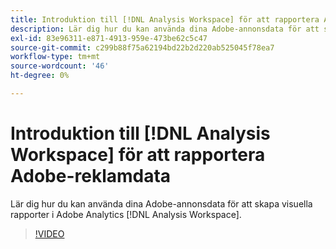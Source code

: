 ```yaml
---
title: Introduktion till [!DNL Analysis Workspace] för att rapportera Adobe-reklamdata
description: Lär dig hur du kan använda dina Adobe-annonsdata för att skapa visuella rapporter i Adobe Analytics [!DNL Analysis Workspace].
exl-id: 83e96311-e871-4913-959e-473be62c5c47
source-git-commit: c299b88f75a62194bd22b2d220ab525045f78ea7
workflow-type: tm+mt
source-wordcount: '46'
ht-degree: 0%

---
```


# Introduktion till [!DNL Analysis Workspace] för att rapportera Adobe-reklamdata

Lär dig hur du kan använda dina Adobe-annonsdata för att skapa visuella rapporter i Adobe Analytics [!DNL Analysis Workspace].

>[!VIDEO](https://video.tv.adobe.com/v/33492)
